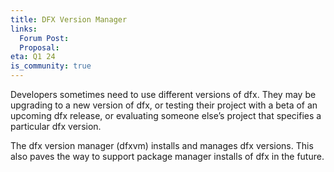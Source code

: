 ```yaml
---
title: DFX Version Manager
links:
  Forum Post:
  Proposal:
eta: Q1 24
is_community: true
---
```


Developers sometimes need to use different versions of dfx. They may be upgrading to a new version of dfx, or testing
their project with a beta of an upcoming dfx release, or evaluating someone else’s project that specifies a particular
dfx version.

The dfx version manager (dfxvm) installs and manages dfx versions. This also paves the way to support package manager
installs of dfx in the future.
